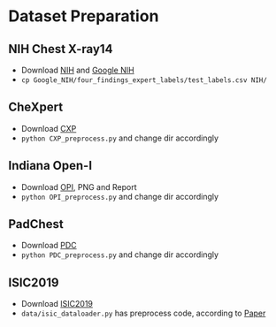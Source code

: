 # Dataset Preparation

## NIH Chest X-ray14
- Download [NIH](https://nihcc.app.box.com/v/ChestXray-NIHCC) and [Google NIH](https://cloud.google.com/healthcare-api/docs/resources/public-datasets/nih-chest)
- ``` cp Google_NIH/four_findings_expert_labels/test_labels.csv NIH/ ```

## CheXpert
- Download [CXP](https://stanfordmlgroup.github.io/competitions/chexpert/)
- ``` python CXP_preprocess.py ``` and change dir accordingly 

## Indiana Open-I
- Download [OPI](https://openi.nlm.nih.gov/faq#collection), PNG and Report
- ``` python OPI_preprocess.py ``` and change dir accordingly

## PadChest
- Download [PDC](https://bimcv.cipf.es/bimcv-projects/padchest/)
- ``` python PDC_preprocess.py ``` and change dir accordingly

## ISIC2019
- Download [ISIC2019](https://challenge.isic-archive.com/data/)
- `data/isic_dataloader.py` has preprocess code, according to [Paper](https://arxiv.org/abs/2110.08866)